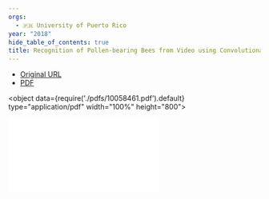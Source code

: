 ```yaml
---
orgs:
  - 🇵🇷 University of Puerto Rico
year: "2018"
hide_table_of_contents: true
title: Recognition of Pollen-bearing Bees from Video using Convolutional Neural Network
---
```

- [Original URL](https://par.nsf.gov/servlets/purl/10058461)
- [PDF](pdfs/10058461.pdf)

<object data={require('./pdfs/10058461.pdf').default} type="application/pdf" width="100%" height="800"></object>

![](pdfs/10058461.pdf)